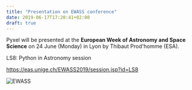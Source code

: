 ```yaml
---
title: "Presentation on EWASS conference"
date: 2019-06-17T17:20:41+02:00
draft: true
---
```


Pyxel will be presented at the **European Week of Astronomy and Space Science**
on 24 June (Monday) in Lyon by Thibaut Prod'homme (ESA). 

LS8: Python in Astronomy session
   
https://eas.unige.ch/EWASS2019/session.jsp?id=LS8    


![EWASS](/img/ewass.png "EWASS")
